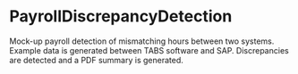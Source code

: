 # PayrollDiscrepancyDetection
Mock-up payroll detection of mismatching hours between two systems. Example data is generated between TABS software and SAP. Discrepancies are detected and a PDF summary is generated.
